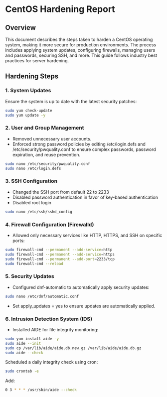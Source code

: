 # CentOS Hardening Report

## Overview

This document describes the steps taken to harden a CentOS operating system, making it more secure for production environments. The process includes applying system updates, configuring firewalls, managing users and passwords, securing SSH, and more. This guide follows industry best practices for server hardening.

## Hardening Steps

### 1. System Updates

Ensure the system is up to date with the latest security patches:

```bash
sudo yum check-update
sudo yum update -y
```
### 2. User and Group Management
- Removed unnecessary user accounts.
- Enforced strong password policies by editing /etc/login.defs and /etc/security/pwquality.conf to ensure complex passwords, password expiration, and reuse prevention.

```bash
sudo nano /etc/security/pwquality.conf
sudo nano /etc/login.defs
```
### 3. SSH Configuration
- Changed the SSH port from default 22 to 2233
- Disabled password authentication in favor of key-based authentication
- Disabled root login
```bash
sudo nano /etc/ssh/sshd_config
```
### 4. Firewall Configuration (Firewalld)
- Allowed only necessary services like HTTP, HTTPS, and SSH on specific ports:
```bash
sudo firewall-cmd --permanent --add-service=http
sudo firewall-cmd --permanent --add-service=https
sudo firewall-cmd --permanent --add-port=2233/tcp
sudo firewall-cmd --reload
```
### 5. Security Updates
- Configured dnf-automatic to automatically apply security updates:
```bash
sudo nano /etc/dnf/automatic.conf
```
- Set apply_updates = yes to ensure updates are automatically applied.
### 6. Intrusion Detection System (IDS)
- Installed AIDE for file integrity monitoring:
```bash
sudo yum install aide -y
sudo aide --init
sudo cp /var/lib/aide/aide.db.new.gz /var/lib/aide/aide.db.gz
sudo aide --check
```
Scheduled a daily integrity check using cron:
```bash
sudo crontab -e
```
Add:
```bash
0 3 * * * /usr/sbin/aide --check
```
